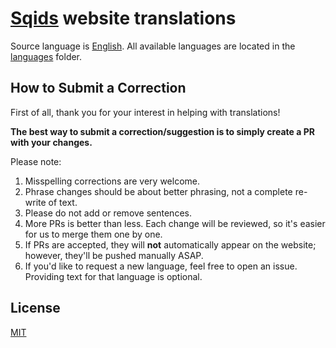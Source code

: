 # [Sqids](https://sqids.org) website translations

Source language is [English](languages/en.json). All available languages are located in the [languages](languages) folder.

## How to Submit a Correction

First of all, thank you for your interest in helping with translations!

**The best way to submit a correction/suggestion is to simply create a PR with your changes.**

Please note:

1. Misspelling corrections are very welcome.
1. Phrase changes should be about better phrasing, not a complete re-write of text.
1. Please do not add or remove sentences.
1. More PRs is better than less. Each change will be reviewed, so it's easier for us to merge them one by one.
1. If PRs are accepted, they will **not** automatically appear on the website; however, they'll be pushed manually ASAP.
1. If you'd like to request a new language, feel free to open an issue. Providing text for that language is optional.

## License

[MIT](LICENSE)